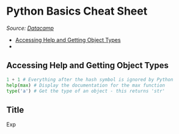 # Python Basics Cheat Sheet
_Source: [Datacamp](https://media.datacamp.com/legacy/image/upload/v1694526244/Marketing/Blog/Python_Basics_Cheat_Sheet-updated.pdf)_

* [Accessing Help and Getting Object Types](#accessing-help-and-getting-object-types)
* []()

## Accessing Help and Getting Object Types
```python
1 + 1 # Everything after the hash symbol is ignored by Python
help(max) # Display the documentation for the max function
type('a') # Get the type of an object - this returns 'str'
```

## Title
Exp
```python

```
